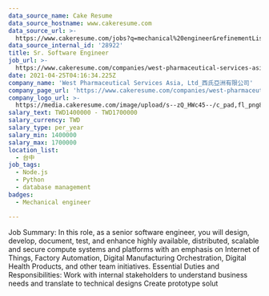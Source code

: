 ```yaml
---
data_source_name: Cake Resume
data_source_hostname: www.cakeresume.com
data_source_url: >-
  https://www.cakeresume.com/jobs?q=mechanical%20engineer&refinementList%5Blang_name%5D%5B0%5D=English&refinementList%5Bsalary_type%5D=per_year&range%5Bsalary_range%5D%5Bmin%5D=1000000&page=3
data_source_internal_id: '28922'
title: Sr. Software Engineer
job_url: >-
  https://www.cakeresume.com/companies/west-pharmaceutical-services-asia-ltd_/jobs/sr-software-engineer-bc9180
date: 2021-04-25T04:16:34.225Z
company_name: 'West Pharmaceutical Services Asia, Ltd_西氏亞洲有限公司'
company_page_url: 'https://www.cakeresume.com/companies/west-pharmaceutical-services-asia-ltd_'
company_logo_url: >-
  https://media.cakeresume.com/image/upload/s--zQ_HWc45--/c_pad,fl_png8,h_200,w_200/v1619171261/gkbfvipbcvnawaeh2biw.png
salary_text: TWD1400000 - TWD1700000
salary_currency: TWD
salary_type: per_year
salary_min: 1400000
salary_max: 1700000
location_list:
  - 台中
job_tags:
  - Node.js
  - Python
  - database management
badges:
  - Mechanical engineer

---
```


Job Summary: In this role, as a senior software engineer, you will design, develop, document, test, and enhance highly available, distributed, scalable and secure compute systems and platforms with an emphasis on Internet of Things, Factory Automation, Digital Manufacturing Orchestration, Digital Health Products, and other team initiatives. Essential Duties and Responsibilities: Work with internal stakeholders to understand business needs and translate to technical designs Create prototype solut